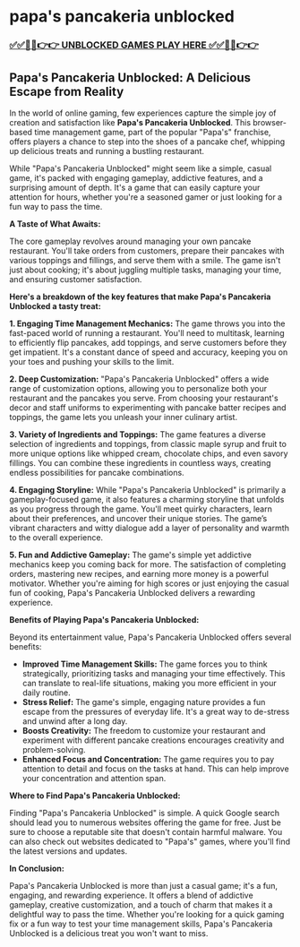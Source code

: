 # papa's pancakeria unblocked

### [✅✅🔴🔴👉👉 UNBLOCKED GAMES PLAY HERE ✅✅🔴🔴👉👉](https://topstoryindia.com)

##  Papa's Pancakeria Unblocked: A Delicious Escape from Reality

In the world of online gaming, few experiences capture the simple joy of creation and satisfaction like **Papa's Pancakeria Unblocked**. This browser-based time management game, part of the popular "Papa's" franchise, offers players a chance to step into the shoes of a pancake chef, whipping up delicious treats and running a bustling restaurant. 

While "Papa's Pancakeria Unblocked" might seem like a simple, casual game, it's packed with engaging gameplay, addictive features, and a surprising amount of depth. It's a game that can easily capture your attention for hours, whether you're a seasoned gamer or just looking for a fun way to pass the time.

**A Taste of What Awaits:**

The core gameplay revolves around managing your own pancake restaurant. You'll take orders from customers, prepare their pancakes with various toppings and fillings, and serve them with a smile. The game isn't just about cooking; it's about juggling multiple tasks, managing your time, and ensuring customer satisfaction. 

**Here's a breakdown of the key features that make Papa's Pancakeria Unblocked a tasty treat:**

**1. Engaging Time Management Mechanics:** The game throws you into the fast-paced world of running a restaurant. You'll need to multitask, learning to efficiently flip pancakes, add toppings, and serve customers before they get impatient. It's a constant dance of speed and accuracy, keeping you on your toes and pushing your skills to the limit.

**2. Deep Customization:** "Papa's Pancakeria Unblocked" offers a wide range of customization options, allowing you to personalize both your restaurant and the pancakes you serve. From choosing your restaurant's decor and staff uniforms to experimenting with pancake batter recipes and toppings, the game lets you unleash your inner culinary artist.

**3. Variety of Ingredients and Toppings:** The game features a diverse selection of ingredients and toppings, from classic maple syrup and fruit to more unique options like whipped cream, chocolate chips, and even savory fillings.  You can combine these ingredients in countless ways, creating endless possibilities for pancake combinations.

**4. Engaging Storyline:** While "Papa's Pancakeria Unblocked" is primarily a gameplay-focused game, it also features a charming storyline that unfolds as you progress through the game. You'll meet quirky characters, learn about their preferences, and uncover their unique stories. The game’s vibrant characters and witty dialogue add a layer of personality and warmth to the overall experience.

**5. Fun and Addictive Gameplay:** The game's simple yet addictive mechanics keep you coming back for more. The satisfaction of completing orders, mastering new recipes, and earning more money is a powerful motivator. Whether you're aiming for high scores or just enjoying the casual fun of cooking, Papa's Pancakeria Unblocked delivers a rewarding experience.

**Benefits of Playing Papa's Pancakeria Unblocked:**

Beyond its entertainment value, Papa's Pancakeria Unblocked offers several benefits:

* **Improved Time Management Skills:** The game forces you to think strategically, prioritizing tasks and managing your time effectively. This can translate to real-life situations, making you more efficient in your daily routine.
* **Stress Relief:** The game's simple, engaging nature provides a fun escape from the pressures of everyday life. It's a great way to de-stress and unwind after a long day.
* **Boosts Creativity:** The freedom to customize your restaurant and experiment with different pancake creations encourages creativity and problem-solving. 
* **Enhanced Focus and Concentration:** The game requires you to pay attention to detail and focus on the tasks at hand. This can help improve your concentration and attention span.

**Where to Find Papa's Pancakeria Unblocked:**

Finding "Papa's Pancakeria Unblocked" is simple. A quick Google search should lead you to numerous websites offering the game for free. Just be sure to choose a reputable site that doesn't contain harmful malware. You can also check out websites dedicated to "Papa's" games, where you'll find the latest versions and updates.

**In Conclusion:**

Papa's Pancakeria Unblocked is more than just a casual game; it's a fun, engaging, and rewarding experience. It offers a blend of addictive gameplay, creative customization, and a touch of charm that makes it a delightful way to pass the time. Whether you're looking for a quick gaming fix or a fun way to test your time management skills, Papa's Pancakeria Unblocked is a delicious treat you won't want to miss. 
